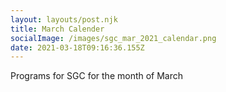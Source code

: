 ```yaml
---
layout: layouts/post.njk
title: March Calender
socialImage: /images/sgc_mar_2021_calendar.png
date: 2021-03-18T09:16:36.155Z
---
```

Programs for SGC for the month of March